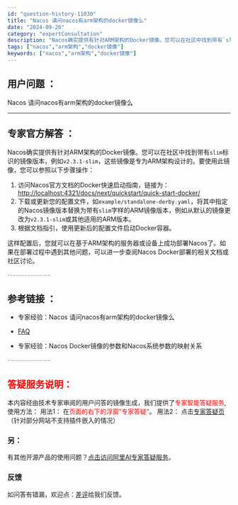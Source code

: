```yaml
---
id: "question-history-11030"
title: "Nacos 请问nacos有arm架构的docker镜像么"
date: "2024-09-26"
category: "expertConsultation"
description: "Nacos确实提供有针对ARM架构的Docker镜像。您可以在社区中找到带有`slim`标识的镜像版本，例如`v2.3.1-slim`，这些镜像是专为ARM架构设计的。要使用此镜像，您可以参照以下步骤操作：1. 访问Nacos官方文档的Docker快速启动指南，链接为：[http://localho"
tags: ["nacos","arm架构","docker镜像"]
keywords: ["nacos","arm架构","docker镜像"]
---
```


## 用户问题 ： 
 Nacos 请问nacos有arm架构的docker镜像么  

---------------
## 专家官方解答 ：

Nacos确实提供有针对ARM架构的Docker镜像。您可以在社区中找到带有`slim`标识的镜像版本，例如`v2.3.1-slim`，这些镜像是专为ARM架构设计的。要使用此镜像，您可以参照以下步骤操作：

1. 访问Nacos官方文档的Docker快速启动指南，链接为：[http://localhost:4321/docs/next/quickstart/quick-start-docker/](http://localhost:4321/docs/next/quickstart/quick-start-docker/)
2. 下载或更新您的配置文件，如`example/standalone-derby.yaml`，将其中指定的Nacos镜像版本替换为带有`slim`字样的ARM镜像版本，例如从默认的镜像更改为`v2.3.1-slim`或其他适用的ARM版本。
3. 根据文档指引，使用更新后的配置文件启动Docker容器。

这样配置后，您就可以在基于ARM架构的服务器或设备上成功部署Nacos了。如果在部署过程中遇到其他问题，可以进一步查阅Nacos Docker部署的相关文档或社区讨论。


<font color="#949494">---------------</font> 


## 参考链接 ：

* 专家经验：Nacos 请问nacos有arm架构的docker镜像么 
 
 * [FAQ](https://nacos.io/docs/latest/guide/user/faq)
 
 * 专家经验：Nacos Docker镜像的参数和Nacos系统参数的映射关系 


 <font color="#949494">---------------</font> 
 


## <font color="#FF0000">答疑服务说明：</font> 

本内容经由技术专家审阅的用户问答的镜像生成，我们提供了<font color="#FF0000">专家智能答疑服务</font>,使用方法：
用法1： 在<font color="#FF0000">页面的右下的浮窗”专家答疑“</font>。
用法2： 点击[专家答疑页](https://answer.opensource.alibaba.com/docs/intro)（针对部分网站不支持插件嵌入的情况）
### 另：


有其他开源产品的使用问题？[点击访问阿里AI专家答疑服务](https://answer.opensource.alibaba.com/docs/intro)。
### 反馈
如问答有错漏，欢迎点：[差评](https://ai.nacos.io/user/feedbackByEnhancerGradePOJOID?enhancerGradePOJOId=13719)给我们反馈。
